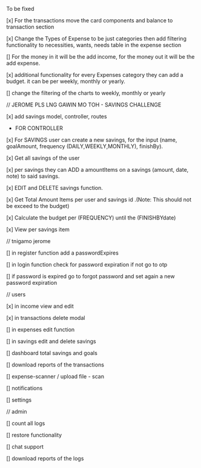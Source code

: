 To be fixed


[x] For the transactions move the card components and balance to transaction section

[x] Change the Types of Expense to be just categories then add filtering functionality to necessities, wants, needs table  in the expense section

[] For the money in it will be the add income, for the money out it will be the add expense.

[x] additional functionality for every Expenses category they can add a budget. it can be per weekly, monthly or yearly.

[] change the filtering of the charts to weekly, monthly or yearly



// JEROME PLS LNG GAWIN MO TOH - SAVINGS CHALLENGE

[x] add savings model, controller, routes 

- FOR CONTROLLER

[x] For SAVINGS user can create a new savings, for the input (name, goalAmount, frequency (DAILY,WEEKLY,MONTHLY), finishBy).

[x] Get all savings of the user

[x] per savings they can ADD a amountItems on a savings (amount, date, note) to said savings. 

[x] EDIT and DELETE savings function.

[x] Get Total Amount Items per user and savings id .(Note: This should not be exceed to the budget)
      
[x] Calculate the budget per (FREQUENCY) until the (FINISHBYdate)

[x] View per savings item 



// tnigamo jerome

[] in register function add a passwordExpires

[] in login function check for password expiration if not go to otp

[] if password is expired go to forgot password and set again a new password expiration


// users

[x] in income view and edit 

[x] in transactions delete modal

[] in expenses edit function

[] in savings edit and delete savings


[] dashboard total savings and goals

[] download reports of the transactions

[] expense-scanner / upload file - scan


[] notifications

[] settings




// admin

[] count all logs

[] restore functionality

[] chat support

[] download reports of the logs
